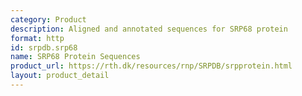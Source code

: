 ```yaml
---
category: Product
description: Aligned and annotated sequences for SRP68 protein
format: http
id: srpdb.srp68
name: SRP68 Protein Sequences
product_url: https://rth.dk/resources/rnp/SRPDB/srpprotein.html
layout: product_detail
---
```

